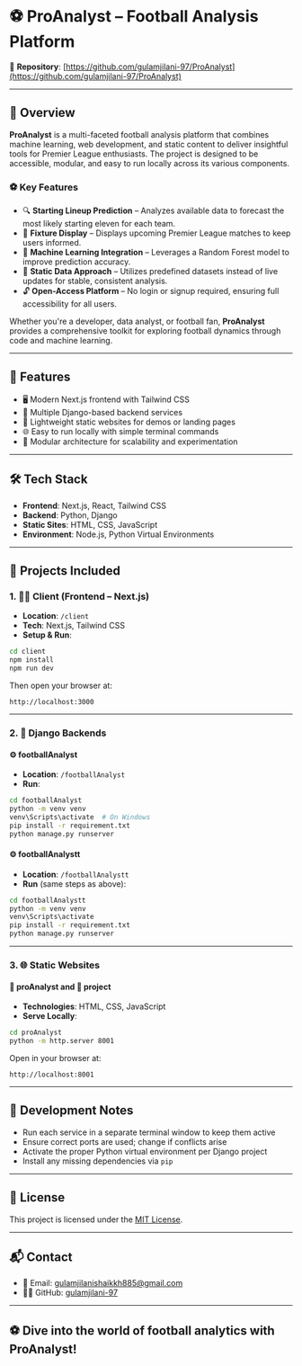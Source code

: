 

# ⚽ ProAnalyst – Football Analysis Platform

🚀 **Repository**: [https://github.com/gulamjilani-97/ProAnalyst](https://github.com/gulamjilani-97/ProAnalyst)

---

## 📌 Overview

**ProAnalyst** is a multi-faceted football analysis platform that combines machine learning, web development, and static content to deliver insightful tools for Premier League enthusiasts. The project is designed to be accessible, modular, and easy to run locally across its various components.

### ⚽ Key Features

* 🔍 **Starting Lineup Prediction** – Analyzes available data to forecast the most likely starting eleven for each team.
* 📅 **Fixture Display** – Displays upcoming Premier League matches to keep users informed.
* 🤖 **Machine Learning Integration** – Leverages a Random Forest model to improve prediction accuracy.
* 📄 **Static Data Approach** – Utilizes predefined datasets instead of live updates for stable, consistent analysis.
* 🔓 **Open-Access Platform** – No login or signup required, ensuring full accessibility for all users.

Whether you're a developer, data analyst, or football fan, **ProAnalyst** provides a comprehensive toolkit for exploring football dynamics through code and machine learning.

---

## 🎯 Features

* 🖥️ Modern Next.js frontend with Tailwind CSS
* 🔄 Multiple Django-based backend services
* 🧩 Lightweight static websites for demos or landing pages
* 🌐 Easy to run locally with simple terminal commands
* 🔧 Modular architecture for scalability and experimentation

---

## 🛠️ Tech Stack

* **Frontend**: Next.js, React, Tailwind CSS
* **Backend**: Python, Django
* **Static Sites**: HTML, CSS, JavaScript
* **Environment**: Node.js, Python Virtual Environments

---

## 📁 Projects Included

### 1. 🧑‍💻 Client (Frontend – Next.js)

* **Location**: `/client`
* **Tech**: Next.js, Tailwind CSS
* **Setup & Run**:

```bash
cd client
npm install
npm run dev
```

Then open your browser at:

```
http://localhost:3000
```

---

### 2. 🐍 Django Backends

#### ⚙️ footballAnalyst

* **Location**: `/footballAnalyst`
* **Run**:

```bash
cd footballAnalyst
python -m venv venv
venv\Scripts\activate  # On Windows
pip install -r requirement.txt
python manage.py runserver
```

#### ⚙️ footballAnalystt

* **Location**: `/footballAnalystt`
* **Run** (same steps as above):

```bash
cd footballAnalystt
python -m venv venv
venv\Scripts\activate
pip install -r requirement.txt
python manage.py runserver
```

---

### 3. 🌐 Static Websites

#### 📁 proAnalyst and 📁 project

* **Technologies**: HTML, CSS, JavaScript
* **Serve Locally**:

```bash
cd proAnalyst
python -m http.server 8001
```

Open in your browser at:

```
http://localhost:8001
```

---

## 🧪 Development Notes

* Run each service in a separate terminal window to keep them active
* Ensure correct ports are used; change if conflicts arise
* Activate the proper Python virtual environment per Django project
* Install any missing dependencies via `pip`

---

## 📄 License

This project is licensed under the [MIT License](LICENSE).

---

## 📬 Contact

* 📩 Email: [gulamjilanishaikkh885@gmail.com](mailto:gulamjilanishaikkh885@gmail.com)
* 🧑‍💻 GitHub: [gulamjilani-97](https://github.com/gulamjilani-97)

---

## ⚽ Dive into the world of football analytics with **ProAnalyst**!


